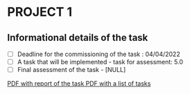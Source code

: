 # PROJECT 1



## Informational details of the task 

- [ ] Deadline for the commissioning of the task : 04/04/2022
- [ ] A task that will be implemented  - task for assessment: 5.0
- [ ] Final assessment of the task  - [NULL]

[PDF with report of the task ](https://gitlab.com/JasinskiR259384/pamsi-2022/-/blob/dev1.0/PROJECT_1/Report_PAMSI_1.pdf)
[PDF with a list of tasks ](https://gitlab.com/JasinskiR259384/pamsi-2022/-/blob/dev1.0/proj1.pdf)
